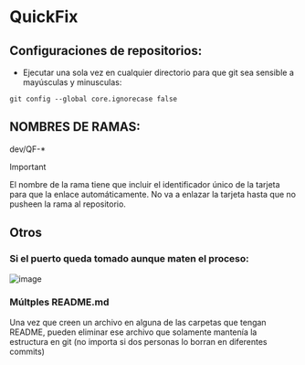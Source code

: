 # QuickFix

## Configuraciones de repositorios:

- Ejecutar una sola vez en cualquier directorio para que git sea sensible a mayúsculas y minusculas: 
```
git config --global core.ignorecase false
```

## NOMBRES DE RAMAS:

dev/QF-*

> [!IMPORTANT]
> El nombre de la rama tiene que incluir el identificador único de la tarjeta para que la enlace automáticamente.
> No va a enlazar la tarjeta hasta que no pusheen la rama al repositorio.


## Otros

### Si el puerto queda tomado aunque maten el proceso:

![image](https://github.com/user-attachments/assets/67763dbc-1038-4af9-a091-229667186afb)

### Múltples README.md

Una vez que creen un archivo en alguna de las carpetas que tengan README, pueden eliminar ese archivo que solamente mantenía la estructura en git (no importa si dos personas lo borran en diferentes commits)